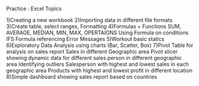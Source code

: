 Practice : Excel Topics

1)Creating a new workbook
2)Importing data in different file formats
3)Create table, select ranges, Formatting
4)Formulas + Functions
    SUM, AVERAGE, MEDIAN, MIN, MAX, OPERTAIONS
    Using Formula on conditions IFS
    Formula referencing
    Error Messages
5)Workout basic statics
6)Exploratory Data Analysis using charts (Bar, Scatter, Box)
7)Pivot Table for analysis on sales report
    Sales in different Geographic area
    Pivot slicer showing dynamic data for different sales person in different geographic area
    Identifying outliers
    Salesperson with highest and lowest sales in each geographic area
    Products with highest and lowest profit in different location
8)Simple dashboard showing sales report based on countries
